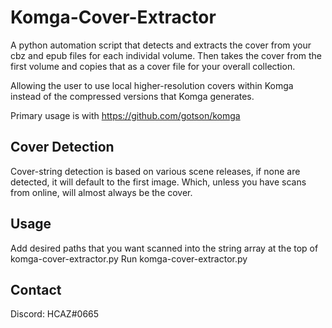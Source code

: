 # Komga-Cover-Extractor
A python automation script that detects and extracts the cover from your cbz and epub files for each individal volume. 
Then takes the cover from the first volume and copies that as a cover file for your overall collection.

Allowing the user to use local higher-resolution covers within Komga instead of the compressed versions that Komga generates.

Primary usage is with https://github.com/gotson/komga

## Cover Detection
Cover-string detection is based on various scene releases, if none are detected, it will default to the first image. Which, unless you have scans from online, will almost always be the cover.

## Usage
Add desired paths that you want scanned into the string array at the top of komga-cover-extractor.py
Run komga-cover-extractor.py

## Contact
Discord: HCAZ#0665
